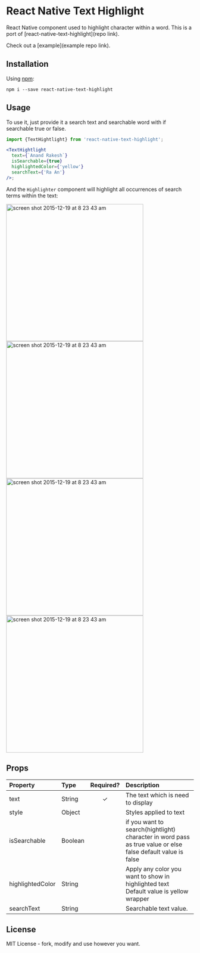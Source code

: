 # React Native Text Highlight

React Native component used to highlight character within a word. This is a port of [react-native-text-highlight](repo link).

Check out a [example](example repo link).

## Installation

Using [npm](https://www.npmjs.com/package/react-native-text-highlight):

```
npm i --save react-native-text-highlight
```

## Usage

To use it, just provide it a search text and searchable word with if searchable true or false.

```jsx
import {TextHightlight} from 'react-native-text-highlight';

<TextHightlight
  text={`Anand Rakesh`}
  isSearchable={true}
  highlightedColor={'yellow'}
  searchText={'Ra An'}
/>;
```

And the `Highlighter` component will highlight all occurrences of search terms within the text:

<img width="368" alt="screen shot 2015-12-19 at 8 23 43 am" src="https://raw.githubusercontent.com/Anand-Rakesh/React-Native-Text-Highlight/main/Images/Simulator%20Screen%20Shot%20-%20iPhone%2014%20-%202023-03-27%20at%2019.19.05.png">
<img width="368" alt="screen shot 2015-12-19 at 8 23 43 am" src="https://raw.githubusercontent.com/Anand-Rakesh/React-Native-Text-Highlight/main/Images/Simulator%20Screen%20Shot%20-%20iPhone%2014%20-%202023-03-27%20at%2019.19.13.png">
<img width="368" alt="screen shot 2015-12-19 at 8 23 43 am" src="https://raw.githubusercontent.com/Anand-Rakesh/React-Native-Text-Highlight/main/Images/Simulator%20Screen%20Shot%20-%20iPhone%2014%20-%202023-03-27%20at%2019.19.17.png">
<img width="368" alt="screen shot 2015-12-19 at 8 23 43 am" src="https://raw.githubusercontent.com/Anand-Rakesh/React-Native-Text-Highlight/main/Images/Simulator%20Screen%20Shot%20-%20iPhone%2014%20-%202023-03-27%20at%2019.19.23.png">

## Props

| Property         | Type    | Required? | Description                                                                                                 |
| :--------------- | :------ | :-------: | :---------------------------------------------------------------------------------------------------------- |
| text             | String  |     ✓     | The text which is need to display                                                                           |
| style            | Object  |           | Styles applied to text                                                                                      |
| isSearchable     | Boolean |           | if you want to search(hightlight) character in word pass as true value or else false default value is false |
| highlightedColor | String  |           | Apply any color you want to show in highlighted text Default value is yellow wrapper                        |
| searchText       | String  |           | Searchable text value.                                                                                      |

## License
MIT License - fork, modify and use however you want.